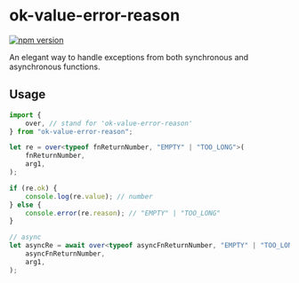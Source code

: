 # ok-value-error-reason

[![npm version](https://img.shields.io/npm/v/ok-value-error-reason.svg?style=flat-square)](https://www.npmjs.org/package/ok-value-error-reason)

An elegant way to handle exceptions from both synchronous and asynchronous functions.

## Usage

```ts
import {
	over, // stand for 'ok-value-error-reason'
} from "ok-value-error-reason";

let re = over<typeof fnReturnNumber, "EMPTY" | "TOO_LONG">(
	fnReturnNumber,
	arg1,
);

if (re.ok) {
	console.log(re.value); // number
} else {
	console.error(re.reason); // "EMPTY" | "TOO_LONG"
}

// async
let asyncRe = await over<typeof asyncFnReturnNumber, "EMPTY" | "TOO_LONG">(
	asyncFnReturnNumber,
	arg1,
);
```
